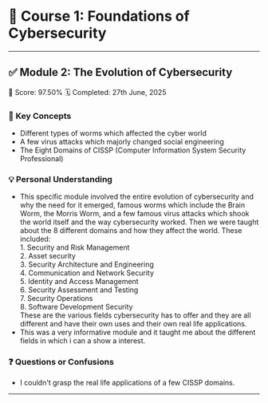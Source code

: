 # 📘 Course 1: Foundations of Cybersecurity

---

## ✅ Module 2: The Evolution of Cybersecurity

🎯 Score: 97.50%
🗓️ Completed: 27th June, 2025

### 🧠 Key Concepts
- Different types of worms which affected the cyber world
- A few virus attacks which majorly changed social engineering
- The Eight Domains of CISSP (Computer Information System Security Professional)

### 💡 Personal Understanding 
- This specific module involved the entire evolution of cybersecurity and why the need for it emerged, famous worms which include the Brain Worm, the Morris Worm, and a few famous virus attacks which shook the world itself and the way cybersecurity worked. Then we were taught about the 8 different domains and how they affect the world. These included: <br> 1. Security and Risk Management <br> 2. Asset security <br> 3. Security Architecture and Engineering <br> 4. Communication and Network Security <br> 5. Identity and Access Management <br> 6. Security Assessment and Testing <br> 7. Security Operations <br> 8. Software Development Security <br> These are the various fields cybersecurity has to offer and they are all different and have their own uses and their own real life applications.
- This was a very informative module and it taught me about the different fields in which i can a show a interest.

### ❓ Questions or Confusions
- I couldn't grasp the real life applications of a few CISSP domains.
---

